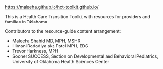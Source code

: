 https://maleeha.github.io/hct-toolkit.github.io/

This is a Health Care Transition Toolkit with resources for providers and families in Oklahoma


Contributors to the resource-guide content arrangement:
- Maleeha Shahid MD, MPH, MSHR
- Himani Radadiya aka Patel MPH, BDS
- Trevor Harkness, MPH
- Sooner SUCCESS, Section on Developmental and Behavioral Pediatrics, University of Oklahoma Health Sciences Center
